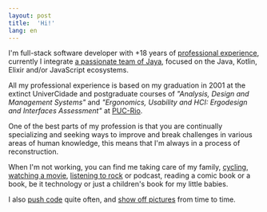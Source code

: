 ```yaml
---
layout: post
title:  'Hi!'
lang: en
---
```

I'm full-stack software developer with +18 years of <a href="linkedin.com/in/raulpe7eira" title="link to LinkedIn profile" target="_blank">professional experience</a>, currently I integrate <a href="https://jaya.tech/" title="link to Jaya website" target="_blank">a passionate team of Jaya</a>, focused on the Java, Kotlin, Elixir and/or JavaScript ecosystems.

All my professional experience is based on my graduation in 2001 at the extinct UniverCidade and postgraduate courses of *"Analysis, Design and Management Systems"* and *"Ergonomics, Usability and HCI: Ergodesign and Interfaces Assessment"* at <a href="http://www.puc-rio.br" title="lint to PUC-Rio website" target="_blank">PUC-Rio</a>.

One of the best parts of my profession is that you are continually specializing and seeking ways to improve and break challenges in various areas of human knowledge, this means that I'm always in a process of reconstruction.

When I'm not working, you can find me taking care of my family, <a href="https://strava.com/athletes/raulpe7eira" title="link to Strava profile" target="_blank">cycling</a>, <a href="https://imdb.com/user/ur28106453" title="link to IMDb profile" target="_blank">watching a movie</a>, <a href="https://last.fm/user/raulpereira" title="link to last.fm profile" target="_blank">listening to rock</a> or podcast, reading a comic book or a book, be it technology or just a children's book for my little babies.

I also <a href="https://github.com/raulpe7eira" title="link to GitHub profile" target="_blank">push code</a> quite often, and <a href="https://instagram.com/raulpe7eira" title="link to Instagram profile" target="_blank">show off pictures</a> from time to time.
